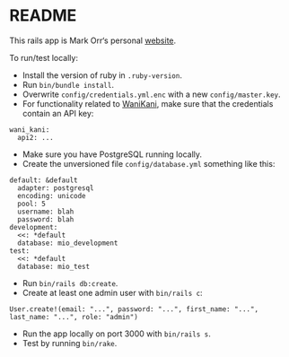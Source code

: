 # README

This rails app is Mark Orr‘s personal [website](https://sandradickie.co.uk/).

To run/test locally:

* Install the version of ruby in `.ruby-version`.
* Run `bin/bundle install`.
* Overwrite `config/credentials.yml.enc` with a new `config/master.key`.
* For functionality related to [WaniKani](https://www.wanikani.com), make sure that the credentials contain an API key:
```
wani_kani:
  api2: ...
```
* Make sure you have PostgreSQL running locally.
* Create the unversioned file `config/database.yml` something like this:
```
default: &default
  adapter: postgresql
  encoding: unicode
  pool: 5
  username: blah
  password: blah
development:
  <<: *default
  database: mio_development
test:
  <<: *default
  database: mio_test
```
* Run `bin/rails db:create`.
* Create at least one admin user with `bin/rails c`:
```
User.create!(email: "...", password: "...", first_name: "...", last_name: "...", role: "admin")
```
* Run the app locally on port 3000 with `bin/rails s`.
* Test by running `bin/rake`.
